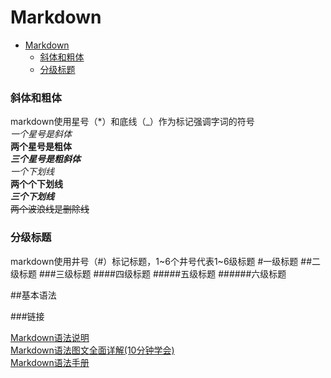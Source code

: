 # Markdown
+ [Markdown](#Markdown)
    + [斜体和粗体](#斜体和粗体)
    + [分级标题](#分级标题)

### 斜体和粗体
markdown使用星号（*）和底线（_）作为标记强调字词的符号  
*一个星号是斜体*  
**两个星号是粗体**  
***三个星号是粗斜体***  
_一个下划线_  
__两个个下划线__  
___三个下划线___  
~~两个波浪线是删除线~~



### 分级标题
markdown使用井号（#）标记标题，1~6个井号代表1~6级标题
#一级标题
##二级标题
###三级标题
####四级标题
#####五级标题
######六级标题



##基本语法





###链接


[Markdown语法说明](https://github.com/appinncom/Markdown-Syntax-CN/)  
[Markdown语法图文全面详解(10分钟学会)](https://blog.csdn.net/u014061630/article/details/81359144?spm=1001.2101.3001.6650.19&utm_medium=distribute.pc_relevant.none-task-blog-2%7Edefault%7EBlogCommendFromBaidu%7Edefault-19.nonecase&depth_1-utm_source=distribute.pc_relevant.none-task-blog-2%7Edefault%7EBlogCommendFromBaidu%7Edefault-19.nonecase)  
[Markdown语法手册](https://blog.csdn.net/witnessai1/article/details/52551362?spm=1001.2101.3001.6650.4&utm_medium=distribute.pc_relevant.none-task-blog-2%7Edefault%7ECTRLIST%7ERate-4.pc_relevant_default&depth_1-utm_source=distribute.pc_relevant.none-task-blog-2%7Edefault%7ECTRLIST%7ERate-4.pc_relevant_default&utm_relevant_index=9)  